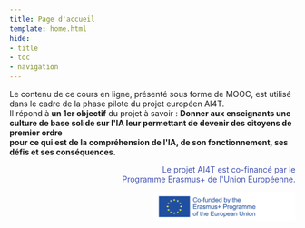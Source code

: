 ```yaml
---
title: Page d'accueil
template: home.html
hide:
- title
- toc
- navigation
---
```

Le contenu de ce cours en ligne, présenté sous forme de MOOC, est utilisé dans le cadre de la phase pilote du projet européen AI4T.   
Il répond à **un 1er objectif** du projet à savoir :
**Donner aux enseignants une culture de base solide sur l'IA leur permettant de devenir des citoyens de premier ordre**  
**pour ce qui est de la compréhension de l'IA, de son fonctionnement, ses défis et ses conséquences.**  


<p style="text-align:right; color: #4051b5;">Le projet AI4T est co-financé par le <br/>Programme Erasmus+ de l'Union Européenne.</p>
<img align="right" src="assets/logoerasmusright_en_0.jpeg" alt="Logo Erasmus+" width="250">
